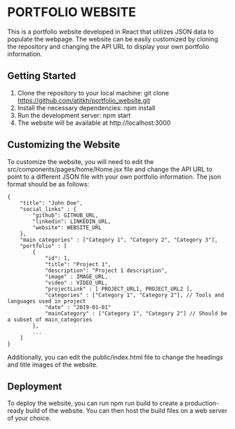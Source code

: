 # PORTFOLIO WEBSITE

This is a portfolio website developed in React that utilizes JSON data to populate the webpage. The website can be easily customized by cloning the repository and changing the API URL to display your own portfolio information.

## Getting Started

1) Clone the repository to your local machine: git clone https://github.com/atitkh/portfolio_website.git
2) Install the necessary dependencies: npm install
3) Run the development server: npm start
4) The website will be available at http://localhost:3000

## Customizing the Website

To customize the website, you will need to edit the src/components/pages/home/Home.jsx file and change the API URL to point to a different JSON file with your own portfolio information. The json format should be as follows:

```
{
    "title": "John Doe",
    "social_links" : {
        "github": GITHUB_URL,
        "linkedin": LINKEDIN_URL,
        "website": WEBSITE_URL
    },
    "main_categories" : ["Category 1", "Category 2", "Category 3"],
    "portfolio" : [
        {
            "id": 1,
            "title": "Project 1",
            "description": "Project 1 description",
            "image" : IMAGE_URL,
            "video" : VIDEO_URL,
            "projectLink" : [ PROJECT_URL1, PROJECT_URL2 ],
            "categories" : ["Category 1", "Category 2"], // Tools and languages used in project
            "date" : "2019-01-01"
            "mainCategory" : ["Category 1", "Category 2"] // Should be a subset of main_categories
        },
        ...
    ]
}
```

Additionally, you can edit the public/index.html file to change the headings and title images of the website.

## Deployment

To deploy the website, you can run npm run build to create a production-ready build of the website. You can then host the build files on a web server of your choice.